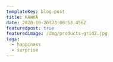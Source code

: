 ```yaml
---
templateKey: blog-post
title: KAWKA
date: 2020-10-26T23:00:53.456Z
featuredpost: true
featuredimage: /img/products-grid2.jpg
tags:
  - happiness
  - surprise
---
```

